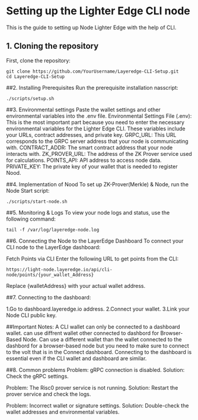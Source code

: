 # Setting up the Lighter Edge CLI node

This is the guide to setting up Node Lighter Edge with the help of CLI.

## 1. Cloning the repository
First, clone the repository:
```
git clone https://github.com/YourUsername/Layeredge-CLI-Setup.git
cd Layeredge-CLI-Setup
```

##2. Installing Prerequisites
Run the prerequisite installation nasscript:
```
./scripts/setup.sh
```

##3. Environmental settings
Paste the wallet settings and other environmental variables into the .env file.
Environmental Settings File (.env):
This is the most important part because you need to enter the necessary environmental variables for the Lighter Edge CLI. These variables include your URLs, contract addresses, and private key.
GRPC_URL: This URL corresponds to the GRPC server address that your node is communicating with.
CONTRACT_ADDR: The smart contract address that your node interacts with.
ZK_PROVER_URL: The address of the ZK Prover service used for calculations.
POINTS_API: API address to access node data.
PRIVATE_KEY: The private key of your wallet that is needed to register Nood.


##4. Implementation of Nood
To set up ZK-Prover(Merkle) & Node, run the Node Start script:
```
./scripts/start-node.sh
```

##5. Monitoring & Logs
To view your node logs and status, use the following command:
```
tail -f /var/log/layeredge-node.log
```

##6. Connecting the Node to the LayerEdge Dashboard
To connect your CLI node to the LayerEdge dashboard:

Fetch Points via CLI
Enter the following URL to get points from the CLI:
```
https://light-node.layeredge.io/api/cli-node/points/{your_wallet_Address}
```
Replace {walletAddress} with your actual wallet address.

##7. Connecting to the dashboard:

1.Go to dashboard.layeredge.io address.
2.Connect your wallet.
3.Link your Node CLI public key.

##Important Notes:
A CLI wallet can only be connected to a dashboard wallet.
can use diffrent wallet other connected to dashbord for Browser-Based Node.
Can use a different wallet than the wallet connected to the dashbord for a browser-based node but you need to make sure to connect to the volt that is in the Connect dashboard.
Connecting to the dashboard is essential even if the CLI wallet and dashboard are similar.

##8. Common problems
Problem: gRPC connection is disabled. Solution: Check the gRPC settings.

Problem: The Risc0 prover service is not running. Solution: Restart the prover service and check the logs.

Problem: Incorrect wallet or signature settings. Solution: Double-check the wallet addresses and environmental variables.
